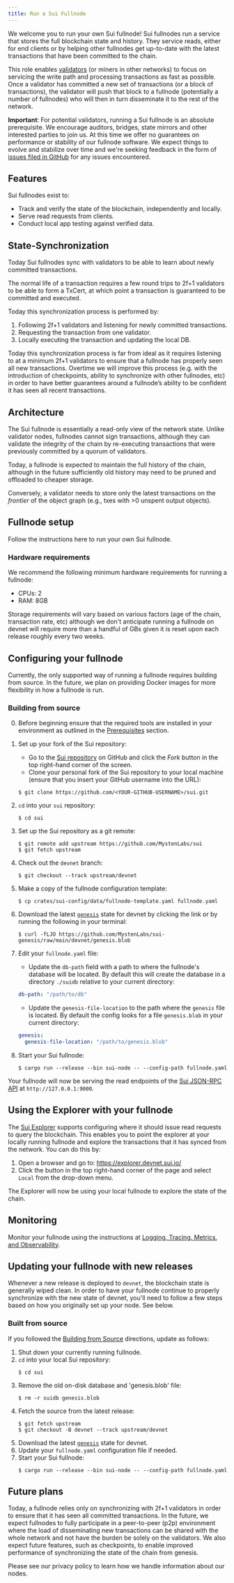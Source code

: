 ```yaml
---
title: Run a Sui Fullnode
---
```


We welcome you to run your own Sui fullnode! Sui fullnodes run a service that
stores the full blockchain state and history. They service reads, either for
end clients or by helping other fullnodes get up-to-date with the latest
transactions that have been committed to the chain.

This role enables
[validators](https://docs.sui.io/learn/architecture/validators) (or miners in
other networks) to focus on servicing the write path and processing
transactions as fast as possible. Once a validator has committed a new set of
transactions (or a block of transactions), the validator will push that block
to a fullnode (potentially a number of fullnodes) who will then in turn
disseminate it to the rest of the network.

**Important**: For potential validators, running a Sui fullnode is an absolute
prerequisite. We encourage auditors, bridges, state mirrors and other
interested parties to join us. At this time we offer no guarantees on performance or
stability of our fullnode software. We expect things to evolve and stabilize
over time and we're seeking feedback in the form of [issues filed in
GitHub](https://github.com/MystenLabs/sui/issues/new/choose) for any issues
encountered.

## Features

Sui fullnodes exist to:

* Track and verify the state of the blockchain, independently and locally.
* Serve read requests from clients.
* Conduct local app testing against verified data.

## State-Synchronization

Today Sui fullnodes sync with validators to be able to learn about newly committed transactions.

The normal life of a transaction requires a few round trips to 2f+1 validators
to be able to form a TxCert, at which point a transaction is guaranteed to be
committed and executed.

Today this synchronization process is performed by:

1. Following 2f+1 validators and listening for newly committed transactions.
2. Requesting the transaction from one validator.
3. Locally executing the transaction and updating the local DB.

Today this synchronization process is far from ideal as it requires listening
to at a minimum 2f+1 validators to ensure that a fullnode has properly seen all
new transactions. Overtime we will improve this process (e.g. with the
introduction of checkpoints, ability to synchronize with other fullnodes,
etc) in order to have better guarantees around a fullnode’s ability to be
confident it has seen all recent transactions.

## Architecture

The Sui fullnode is essentially a read-only view of the network state. Unlike
validator nodes, fullnodes cannot sign transactions, although they can validate
the integrity of the chain by re-executing transactions that were previously
committed by a quorum of validators.

Today, a fullnode is expected to maintain the full history of the chain,
although in the future sufficiently old history may need to be pruned and
offloaded to cheaper storage.

Conversely, a validator needs to store only the latest transactions on the
*frontier* of the object graph (e.g., txes with >0 unspent output objects).

## Fullnode setup

Follow the instructions here to run your own Sui fullnode.

### Hardware requirements

We recommend the following minimum hardware requirements for running a fullnode:

* CPUs: 2
* RAM: 8GB

Storage requirements will vary based on various factors (age of the chain,
transaction rate, etc) although we don't anticipate running a fullnode on
devnet will require more than a handful of GBs given it is reset upon each
release roughly every two weeks.

## Configuring your fullnode

Currently, the only supported way of running a fullnode requires building from
source. In the future, we plan on providing Docker images for more flexibility
in how a fullnode is run.

### Building from source

0. Before beginning ensure that the required tools are installed
   in your environment as outlined in the
   [Prerequisites](../build/install#prerequisites) section.

1. Set up your fork of the Sui repository:
    * Go to the [Sui repository](https://github.com/MystenLabs/sui) on GitHub
      and click the *Fork* button in the top right-hand corner of the screen.
    * Clone your personal fork of the Sui repository to your local machine
      (ensure that you insert your GitHub username into the URL):
    ```
    $ git clone https://github.com/<YOUR-GITHUB-USERNAME>/sui.git
    ```
2. `cd` into your `sui` repository:
    ```
    $ cd sui
    ```
3. Set up the Sui repository as a git remote:
    ```
    $ git remote add upstream https://github.com/MystenLabs/sui
    $ git fetch upstream
    ```
4. Check out the `devnet` branch:
    ```
    $ git checkout --track upstream/devnet
    ```
5. Make a copy of the fullnode configuration template:
   ```
   $ cp crates/sui-config/data/fullnode-template.yaml fullnode.yaml
   ```
6. Download the latest
   [`genesis`](https://github.com/MystenLabs/sui-genesis/raw/main/devnet/genesis.blob)
   state for devnet by clicking the link or by running the following in your
   terminal:
    ```
    $ curl -fLJO https://github.com/MystenLabs/sui-genesis/raw/main/devnet/genesis.blob
    ```
7. Edit your `fullnode.yaml` file:
    * Update the `db-path` field with a path to where the fullnode's database
      will be located. By default this will create the database in a directory
      `./suidb` relative to your current directory:
    ```yaml
    db-path: "/path/to/db"
    ```
    * Update the `genesis-file-location` to the path where the `genesis` file
      is located. By default the config looks for a file `genesis.blob` in your
      current directory:
    ```yaml
    genesis:
      genesis-file-location: "/path/to/genesis.blob"
    ```
8. Start your Sui fullnode:
    ```
    $ cargo run --release --bin sui-node -- --config-path fullnode.yaml
    ```

Your fullnode will now be serving the read endpoints of the [Sui JSON-RPC
API](../build/json-rpc.md#sui-json-rpc-api) at
`http://127.0.0.1:9000`.

## Using the Explorer with your fullnode

The [Sui Explorer](https://explorer.devnet.sui.io/) supports configuring where
it should issue read requests to query the blockchain. This enables you to
point the explorer at your locally running fullnode and explore the
transactions that it has synced from the network. You can do this by:

1. Open a browser and go to: https://explorer.devnet.sui.io/
2. Click the button in the top right-hand corner of the page and select
   `Local` from the drop-down menu.

The Explorer will now be using your local fullnode to explore the state of the chain.

## Monitoring

Monitor your fullnode using the instructions at [Logging, Tracing, Metrics, and
Observability](https://docs.sui.io/contribute/observability).

## Updating your fullnode with new releases

Whenever a new release is deployed to `devnet`, the blockchain state is
generally wiped clean. In order to have your fullnode continue to properly
synchronize with the new state of devnet, you'll need to follow a few steps
based on how you originally set up your node. See below.

### Built from source

If you followed the [Building from
Source](#markdown-header-building-from-source) directions, update as follows:

1. Shut down your currently running fullnode.
2. `cd` into your local Sui repository:
    ```
    $ cd sui
    ```
3. Remove the old on-disk database and 'genesis.blob' file:
    ```
    $ rm -r suidb genesis.blob
    ```
4. Fetch the source from the latest release:
    ```
    $ git fetch upstream
    $ git checkout -B devnet --track upstream/devnet
    ```
5. Download the latest
   [`genesis`](https://github.com/MystenLabs/sui-genesis/raw/main/devnet/genesis.blob)
   state for devnet.
6. Update your `fullnode.yaml` configuration file if needed.
7. Start your Sui fullnode:
    ```
    $ cargo run --release --bin sui-node -- --config-path fullnode.yaml
    ```

## Future plans

Today, a fullnode relies only on synchronizing with 2f+1 validators in order to
ensure that it has seen all committed transactions. In the future, we expect
fullnodes to fully participate in a peer-to-peer (p2p) environment where the
load of disseminating new transactions can be shared with the whole network and
not have the burden be solely on the validators. We also expect future
features, such as checkpoints, to enable improved performance of synchronizing the
state of the chain from genesis.

Please see our privacy policy to learn how we handle information about our nodes.
